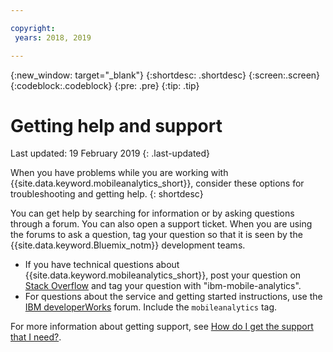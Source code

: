 ```yaml
---

copyright:
 years: 2018, 2019

---
```


{:new_window: target="_blank"}
{:shortdesc: .shortdesc}
{:screen:.screen}
{:codeblock:.codeblock}
{:pre: .pre}
{:tip: .tip}

# Getting help and support

Last updated: 19 February 2019
{: .last-updated}

When you have problems while you are working with {{site.data.keyword.mobileanalytics_short}}, consider these options for troubleshooting and getting help.
{: shortdesc}

You can get help by searching for information or by asking questions through a forum. You can also open a support ticket. When you are using the forums to ask a question, tag your question so that it is seen by the {{site.data.keyword.Bluemix_notm}} development teams.

<!--  * You can check whether {{site.data.keyword.mobileanalytics_short}} is available by going to the [IBM Cloud status page](https://developer.ibm.com/bluemix/support/#status){:new_window}. -->
  * If you have technical questions about {{site.data.keyword.mobileanalytics_short}}, post your question on [Stack Overflow](https://stackoverflow.com/questions/tagged/ibm-mobile-services) and tag your question with "ibm-mobile-analytics".
  * For questions about the service and getting started instructions, use the [IBM developerWorks](https://developer.ibm.com/answers/topics/bluemix-mobile-services/) forum. Include the `mobileanalytics` tag.

For more information about getting support, see [How do I get the support that I need?](/docs/get-support/howtogetsupport.html#getting-customer-support).
